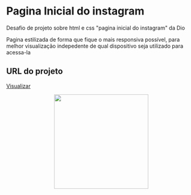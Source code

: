 # Pagina Inicial do instagram
Desafio de projeto sobre html e css "pagina inicial do instagram" da Dio

Pagina estilizada de forma que fique o mais responsiva possível, para melhor visualização indepedente de qual dispositivo seja utilizado para acessa-la

## URL do projeto 

[ Visualizar ]( https://gabrieldnzz.github.io/instagram-dio/ )


<div align="center">
<img src="https://user-images.githubusercontent.com/105255176/173716942-bfa7c331-a426-4361-8de6-92408d4186fc.png" width="250px" />
</div>
